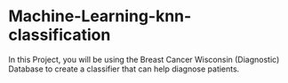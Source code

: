 # Machine-Learning-knn-classification
In this Project, you will be using the Breast Cancer Wisconsin (Diagnostic) Database to create a classifier that can help diagnose patients.
